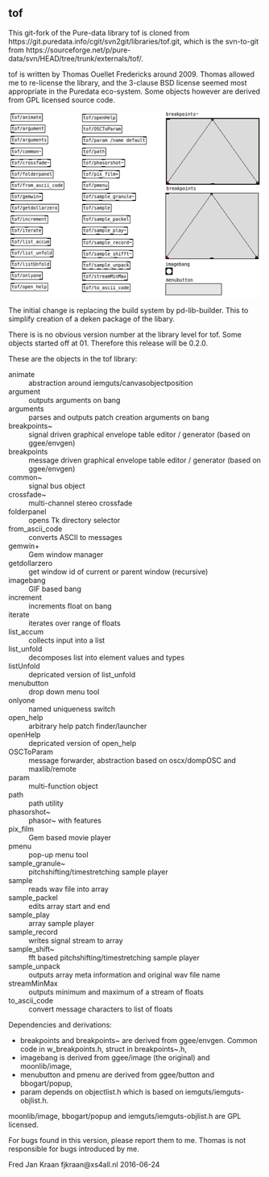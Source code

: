 <h2>tof</h2>

<p>This git-fork of the Pure-data library tof is cloned from https://git.puredata.info/cgit/svn2git/libraries/tof.git, 
 which is the svn-to-git from https://sourceforge.net/p/pure-data/svn/HEAD/tree/trunk/externals/tof/.</p>

<p>tof is written by Thomas Ouellet Fredericks around 2009. Thomas allowed me to re-license the library, and the 
 3-clause BSD license seemed most appropriate in the Puredata eco-system. Some objects however are derived from 
 GPL licensed source code.</p>
 
<p align="center"><img src="all_tof.png" alt="patch with all tof objects and abstractions">

<p>The initial change is replacing the build system by pd-lib-builder. This to simplify creation of a deken package of the libary.</p>

<p>There is is no obvious version number at the library level for tof. Some objects started off at 01. Therefore this release will be 0.2.0.</p>

<p>These are the objects in the tof library:
<dl>
<dt>animate</dt>      <dd>abstraction around iemguts/canvasobjectposition</dd>
<dt>argument</dt>     <dd>outputs arguments on bang</dd>
<dt>arguments</dt>    <dd>parses and outputs patch creation arguments on bang</dd>
<dt>breakpoints~</dt> <dd>signal driven graphical envelope table editor / generator (based on ggee/envgen)</dd>
<dt>breakpoints</dt>  <dd>message driven graphical envelope table editor / generator (based on ggee/envgen)</dd>
<dt>common~</dt>      <dd>signal bus object</dd>
<dt>crossfade~</dt>   <dd>multi-channel stereo crossfade</dd>
<dt>folderpanel</dt>  <dd>opens Tk directory selector</dd>
<dt>from_ascii_code</dt><dd>converts ASCII to messages</dd>
<dt>gemwin+</dt>      <dd>Gem window manager </dd>
<dt>getdollarzero</dt><dd>get window id of current or parent window (recursive)</dd>
<dt>imagebang</dt>    <dd>GIF based bang</dd>
<dt>increment</dt>    <dd>increments float on bang</dd>
<dt>iterate</dt>      <dd>iterates over range of floats</dd>
<dt>list_accum</dt>   <dd>collects input into a list</dd>
<dt>list_unfold</dt>  <dd>decomposes list into element values and types</dd>
<dt>listUnfold</dt>   <dd>depricated version of list_unfold</dd>
<dt>menubutton</dt>   <dd>drop down menu tool</dd>
<dt>onlyone</dt>      <dd>named uniqueness switch</dd>
<dt>open_help</dt>    <dd>arbitrary help patch finder/launcher</dd>
<dt>openHelp</dt>     <dd>depricated version of open_help</dd>
<dt>OSCToParam</dt>   <dd>message forwarder, abstraction based on oscx/dompOSC and maxlib/remote</dd>
<dt>param</dt>        <dd>multi-function object</dd>
<dt>path</dt>         <dd>path utility</dd>
<dt>phasorshot~</dt>  <dd>phasor~ with features</dd>
<dt>pix_film</dt>     <dd>Gem based movie player</dd>
<dt>pmenu</dt>        <dd>pop-up menu tool</dd>
<dt>sample_granule~</dt><dd>pitchshifting/timestretching sample player</dd>
<dt>sample</dt>       <dd>reads wav file into array</dd>
<dt>sample_packel</dt><dd>edits array start and end</dd>
<dt>sample_play</dt>  <dd>array sample player</dd>
<dt>sample_record</dt><dd>writes signal stream to array</dd>
<dt>sample_shift~</dt><dd>fft based pitchshifting/timestretching sample player</dd>
<dt>sample_unpack</dt><dd>outputs array meta information and original wav file name</dd>
<dt>streamMinMax</dt> <dd>outputs minimum and maximum of a stream of floats</dd>
<dt>to_ascii_code</dt><dd>convert message characters to list of floats</dd>
</dl></p>

<p>Dependencies and derivations:
<ul>
 <li>breakpoints and breakpoints~ are derived from ggee/envgen. Common code in w_breakpoints.h, struct in breakpoints~.h,</li>
 <li>imagebang is derived from ggee/image (the original) and moonlib/image,</li>
 <li>menubutton and pmenu are derived from ggee/button and bbogart/popup,</li>
 <li>param depends on objectlist.h which is based on iemguts/iemguts-objlist.h.</li>
</ul></p>

<p>moonlib/image, bbogart/popup and iemguts/iemguts-objlist.h are GPL licensed.</p>

<p>For bugs found in this version, please report them to me. Thomas is not responsible for bugs introduced by me.</p>

<p>Fred Jan Kraan fjkraan@xs4all.nl 2016-06-24</p>
